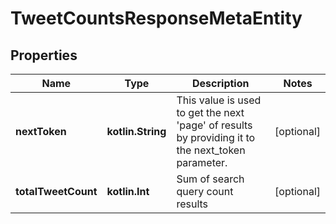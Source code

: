 
# TweetCountsResponseMetaEntity

## Properties
Name | Type | Description | Notes
------------ | ------------- | ------------- | -------------
**nextToken** | **kotlin.String** | This value is used to get the next &#39;page&#39; of results by providing it to the next_token parameter. |  [optional]
**totalTweetCount** | **kotlin.Int** | Sum of search query count results |  [optional]



